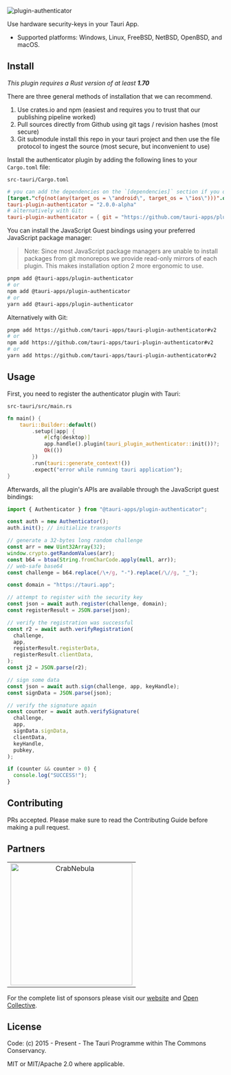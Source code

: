 ![plugin-authenticator](https://github.com/tauri-apps/plugins-workspace/raw/v2/plugins/authenticator/banner.png)

Use hardware security-keys in your Tauri App.

- Supported platforms: Windows, Linux, FreeBSD, NetBSD, OpenBSD, and macOS.

## Install

_This plugin requires a Rust version of at least **1.70**_

There are three general methods of installation that we can recommend.

1. Use crates.io and npm (easiest and requires you to trust that our publishing pipeline worked)
2. Pull sources directly from Github using git tags / revision hashes (most secure)
3. Git submodule install this repo in your tauri project and then use the file protocol to ingest the source (most secure, but inconvenient to use)

Install the authenticator plugin by adding the following lines to your `Cargo.toml` file:

`src-tauri/Cargo.toml`

```toml
# you can add the dependencies on the `[dependencies]` section if you do not target mobile
[target."cfg(not(any(target_os = \"android\", target_os = \"ios\")))".dependencies]
tauri-plugin-authenticator = "2.0.0-alpha"
# alternatively with Git:
tauri-plugin-authenticator = { git = "https://github.com/tauri-apps/plugins-workspace", branch = "v2" }
```

You can install the JavaScript Guest bindings using your preferred JavaScript package manager:

> Note: Since most JavaScript package managers are unable to install packages from git monorepos we provide read-only mirrors of each plugin. This makes installation option 2 more ergonomic to use.

```sh
pnpm add @tauri-apps/plugin-authenticator
# or
npm add @tauri-apps/plugin-authenticator
# or
yarn add @tauri-apps/plugin-authenticator
```

Alternatively with Git:

```sh
pnpm add https://github.com/tauri-apps/tauri-plugin-authenticator#v2
# or
npm add https://github.com/tauri-apps/tauri-plugin-authenticator#v2
# or
yarn add https://github.com/tauri-apps/tauri-plugin-authenticator#v2
```

## Usage

First, you need to register the authenticator plugin with Tauri:

`src-tauri/src/main.rs`

```rust
fn main() {
    tauri::Builder::default()
        .setup(|app| {
            #[cfg(desktop)]
            app.handle().plugin(tauri_plugin_authenticator::init())?;
            Ok(())
        })
        .run(tauri::generate_context!())
        .expect("error while running tauri application");
}
```

Afterwards, all the plugin's APIs are available through the JavaScript guest bindings:

```javascript
import { Authenticator } from "@tauri-apps/plugin-authenticator";

const auth = new Authenticator();
auth.init(); // initialize transports

// generate a 32-bytes long random challenge
const arr = new Uint32Array(32);
window.crypto.getRandomValues(arr);
const b64 = btoa(String.fromCharCode.apply(null, arr));
// web-safe base64
const challenge = b64.replace(/\+/g, "-").replace(/\//g, "_");

const domain = "https://tauri.app";

// attempt to register with the security key
const json = await auth.register(challenge, domain);
const registerResult = JSON.parse(json);

// verify the registration was successful
const r2 = await auth.verifyRegistration(
  challenge,
  app,
  registerResult.registerData,
  registerResult.clientData,
);
const j2 = JSON.parse(r2);

// sign some data
const json = await auth.sign(challenge, app, keyHandle);
const signData = JSON.parse(json);

// verify the signature again
const counter = await auth.verifySignature(
  challenge,
  app,
  signData.signData,
  clientData,
  keyHandle,
  pubkey,
);

if (counter && counter > 0) {
  console.log("SUCCESS!");
}
```

## Contributing

PRs accepted. Please make sure to read the Contributing Guide before making a pull request.

## Partners

<table>
  <tbody>
    <tr>
      <td align="center" valign="middle">
        <a href="https://crabnebula.dev" target="_blank">
          <img src="https://github.com/tauri-apps/plugins-workspace/raw/v2/.github/sponsors/crabnebula.svg" alt="CrabNebula" width="283">
        </a>
      </td>
    </tr>
  </tbody>
</table>

For the complete list of sponsors please visit our [website](https://tauri.app#sponsors) and [Open Collective](https://opencollective.com/tauri).

## License

Code: (c) 2015 - Present - The Tauri Programme within The Commons Conservancy.

MIT or MIT/Apache 2.0 where applicable.
